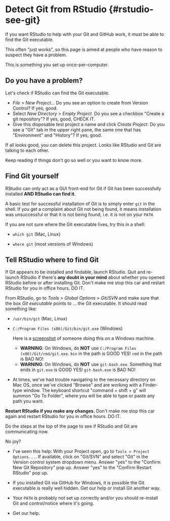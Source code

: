 # Detect Git from RStudio {#rstudio-see-git}

If you want RStudio to help with your Git and GitHub work, it must be able to find the Git executable.

This often "just works", so this page is aimed at people who have reason to suspect they have a problem.

This is something you set up once-per-computer.

## Do you have a problem?

Let's check if RStudio can find the Git executable.

  * *File > New Project...* Do you see an option to create from Version Control? If yes, good.
  * Select *New Directory* > *Empty Project*. Do you see a checkbox "Create a git repository"? If yes, good, CHECK IT.
  * Give this disposable test project a name and click *Create Project*. Do you see a "Git" tab in the upper right pane, the same one that has "Environment" and "History"? If yes, good.
  
If all looks good, you can delete this project. Looks like RStudio and Git are talking to each other.

Keep reading if things don't go so well or you want to know more.

## Find Git yourself

RStudio can only act as a GUI front-end for Git if Git has been successfully installed  **AND RStudio can find it**.

A basic test for successful installation of Git is to simply enter `git` in the shell. If you get a complaint about Git not being found, it means installation was unsuccessful or that it is not being found, i.e. it is not on your `PATH`.

If you are not sure where the Git executable lives, try this in a shell:
  
* `which git` (Mac, Linux)

* `where git` (most versions of Windows)

## Tell RStudio where to find Git

If Git appears to be installed and findable, launch RStudio. Quit and re-launch RStudio if there's __any doubt in your mind__ about whether you opened RStudio before or after installing Git. Don't make me stop this car and restart RStudio for you in office hours. DO IT.

From RStudio, go to *Tools > Global Options > Git/SVN* and make sure that the box *Git executable* points to ... the Git executable. It should read something like:
  
  * `/usr/bin/git` (Mac, Linux)

  * `C:/Program Files (x86)/Git/bin/git.exe` (Windows)

    Here is a [screenshot](http://www.molecularecologist.com/wp-content/uploads/2013/11/Screenshot-2013-11-12-09.53.56-Copy1.png) of someone doing this on a Windows machine.

    - __WARNING__: On Windows, do __NOT__ use `C:/Program Files (x86)/Git/cmd/git.exe`. `bin` in the path is GOOD YES! `cmd` in the path is BAD NO!
    - __WARNING__: On Windows, do __NOT__ use `git-bash.exe`. Something that ends in `git.exe` is GOOD YES! `git-bash.exe` is BAD NO!

  * At times, we've had trouble navigating to the necessary directory on Mac OS, once we've clicked "Browse" and are working with a Finder-type window. The keyboard shortcut "command + shift + g" will summon "Go To Folder", where you will be able to type or paste any path you want.
  
**Restart RStudio if you make any changes.** Don't make me stop this car again and restart RStudio for you in office hours. DO IT.

Do the steps at the top of the page to see if RStudio and Git are communicating now.

No joy?

  * I've seen this help: With your Project open, go to `Tools > Project Options...`. If available, click on "Git/SVN" and select "Git" in the Version control system dropdown menu. Answer "yes" to the "Confirm New Git Repository" pop up. Answer "yes" to the "Confirm Restart RStudio" pop up.

  * If you installed Git via GitHub for Windows, it is possible the Git executable is really well hidden. Get our help or install Git another way.

  * Your `PATH` is probably not set up correctly and/or you should re-install Git and control/notice where it's going.

  * Get our help.
